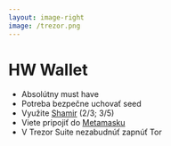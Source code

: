 ```yaml
---
layout: image-right
image: /trezor.png
---
```



# HW Wallet

- Absolútny must have
- Potreba bezpečne uchovať seed 
- Využite [Shamir](https://trezor.io/learn/a/what-is-shamir-backup) (2/3; 3/5)
- Viete pripojiť do [Metamasku](https://metamask.io/)
- V Trezor Suite nezabudnúť zapnúť Tor